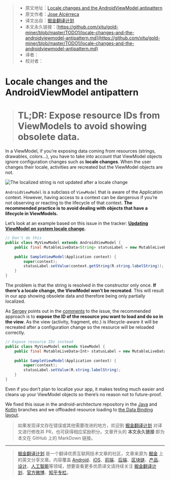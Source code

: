 > * 原文地址：[Locale changes and the AndroidViewModel antipattern](https://medium.com/androiddevelopers/locale-changes-and-the-androidviewmodel-antipattern-84eb677660d9)
> * 原文作者：[Jose Alcérreca](https://medium.com/@JoseAlcerreca)
> * 译文出自：[掘金翻译计划](https://github.com/xitu/gold-miner)
> * 本文永久链接：[https://github.com/xitu/gold-miner/blob/master/TODO1/locale-changes-and-the-androidviewmodel-antipattern.md](https://github.com/xitu/gold-miner/blob/master/TODO1/locale-changes-and-the-androidviewmodel-antipattern.md)
> * 译者：
> * 校对者：

# Locale changes and the AndroidViewModel antipattern

> # TL;DR: Expose resource IDs from ViewModels to avoid showing obsolete data.

In a ViewModel, if you’re exposing data coming from resources (strings, drawables, colors…), you have to take into account that ViewModel objects ignore configuration changes such as **locale changes**. When the user changes their locale, activities are recreated but the ViewModel objects are not.

![**The localized string is not updated after a locale change**](https://cdn-images-1.medium.com/max/2000/0*kL5zW7zi_ImPUwHr)

`AndroidViewModel` is a subclass of `ViewModel` that is aware of the Application context. However, having access to a context can be dangerous if you’re not observing or reacting to the lifecycle of that context. **The recommended practice is to avoid dealing with objects that have a lifecycle in ViewModels.**

Let’s look at an example based on this issue in the tracker: **[Updating ViewModel on system locale change](https://issuetracker.google.com/issues/111961971).**

```Java
// Don't do this
public class MyViewModel extends AndroidViewModel {
    public final MutableLiveData<String> statusLabel = new MutableLiveData<>();
    
    public SampleViewModel(Application context) {
        super(context);
        statusLabel.setValue(context.getString(R.string.labelString));
    }
}

```

The problem is that the string is resolved in the constructor only once. **If there’s a locale change, the ViewModel won’t be recreated**. This will result in our app showing obsolete data and therefore being only partially localized.

As [Sergey](https://twitter.com/ZelenetS) points out in the [comments](https://issuetracker.google.com/issues/111961971#comment2) to the issue, the recommended approach is to **expose the ID of the resource you want to load and do so in the view**. As the view (activity, fragment, etc.) is lifecycle-aware it will be recreated after a configuration change so the resource will be reloaded correctly.

```Java
// Expose resource IDs instead
public class MyViewModel extends ViewModel {
    public final MutableLiveData<Int> statusLabel = new MutableLiveData<>();
    
    public SampleViewModel(Application context) {
        super(context);
        statusLabel.setValue(R.string.labelString);
    }
}

```

Even if you don’t plan to localize your app, it makes testing much easier and cleans up your ViewModel objects so there’s no reason not to future-proof.

We fixed this issue in the android-architecture repository in the [Java](https://github.com/googlesamples/android-architecture/pull/631) and [Kotlin](https://github.com/googlesamples/android-architecture/pull/635) branches and we offloaded resource loading to [the Data Binding layout](https://github.com/googlesamples/android-architecture/pull/635/files#diff-7eb5d85ec3ea4e05ecddb7dc8ae20aa1R62).

> 如果发现译文存在错误或其他需要改进的地方，欢迎到 [掘金翻译计划](https://github.com/xitu/gold-miner) 对译文进行修改并 PR，也可获得相应奖励积分。文章开头的 **本文永久链接** 即为本文在 GitHub 上的 MarkDown 链接。

---

> [掘金翻译计划](https://github.com/xitu/gold-miner) 是一个翻译优质互联网技术文章的社区，文章来源为 [掘金](https://juejin.im) 上的英文分享文章。内容覆盖 [Android](https://github.com/xitu/gold-miner#android)、[iOS](https://github.com/xitu/gold-miner#ios)、[前端](https://github.com/xitu/gold-miner#前端)、[后端](https://github.com/xitu/gold-miner#后端)、[区块链](https://github.com/xitu/gold-miner#区块链)、[产品](https://github.com/xitu/gold-miner#产品)、[设计](https://github.com/xitu/gold-miner#设计)、[人工智能](https://github.com/xitu/gold-miner#人工智能)等领域，想要查看更多优质译文请持续关注 [掘金翻译计划](https://github.com/xitu/gold-miner)、[官方微博](http://weibo.com/juejinfanyi)、[知乎专栏](https://zhuanlan.zhihu.com/juejinfanyi)。
